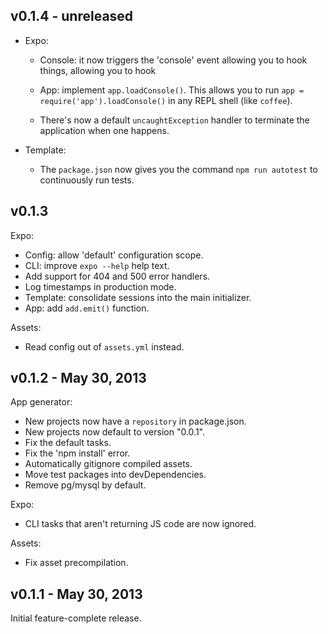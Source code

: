 ## v0.1.4 - unreleased

 * Expo:

   * Console: it now triggers the 'console' event allowing you to hook things, 
   allowing you to hook

   * App: implement `app.loadConsole()`. This allows you to run `app = 
   require('app').loadConsole()` in any REPL shell (like `coffee`).

   * There's now a default `uncaughtException` handler to terminate the 
   application when one happens.

 * Template:

   * The `package.json` now gives you the command `npm run autotest` to 
   continuously run tests.

## v0.1.3

Expo:

 * Config: allow 'default' configuration scope.
 * CLI: improve `expo --help` help text.
 * Add support for 404 and 500 error handlers.
 * Log timestamps in production mode.
 * Template: consolidate sessions into the main initializer.
 * App: add `add.emit()` function.

Assets:

 * Read config out of `assets.yml` instead.

## v0.1.2 - May 30, 2013

App generator:

 * New projects now have a `repository` in package.json.
 * New projects now default to version "0.0.1".
 * Fix the default tasks.
 * Fix the 'npm install' error.
 * Automatically gitignore compiled assets.
 * Move test packages into devDependencies.
 * Remove pg/mysql by default.

Expo:

 * CLI tasks that aren't returning JS code are now ignored.

Assets:

 * Fix asset precompilation.

## v0.1.1 - May 30, 2013

Initial feature-complete release.

